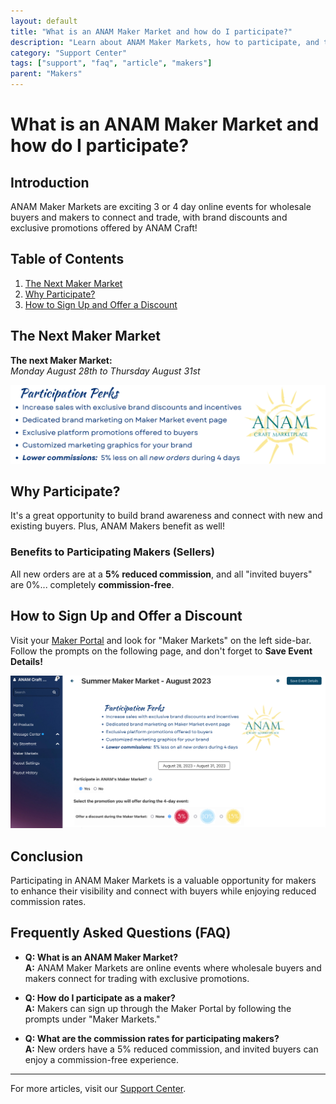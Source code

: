 ```yaml
---
layout: default
title: "What is an ANAM Maker Market and how do I participate?"
description: "Learn about ANAM Maker Markets, how to participate, and the benefits for makers."
category: "Support Center"
tags: ["support", "faq", "article", "makers"]
parent: "Makers"
---
```


# What is an ANAM Maker Market and how do I participate?

## Introduction

ANAM Maker Markets are exciting 3 or 4 day online events for wholesale buyers and makers to connect and trade, with brand discounts and exclusive promotions offered by ANAM Craft!

## Table of Contents
1. [The Next Maker Market](#the-next-maker-market)
2. [Why Participate?](#why-participate)
3. [How to Sign Up and Offer a Discount](#how-to-sign-up-and-offer-a-discount)

## The Next Maker Market

**The next Maker Market:**  
*Monday August 28th to Thursday August 31st*

![Maker Market](/images/16012317454871.png)

## Why Participate?

It's a great opportunity to build brand awareness and connect with new and existing buyers. Plus, ANAM Makers benefit as well!

### Benefits to Participating Makers (Sellers)

All new orders are at a **5% reduced commission**, and all "invited buyers" are 0%... completely **commission-free**.

## How to Sign Up and Offer a Discount

Visit your [Maker Portal](https://anamcraft.com/makerportal.php) and look for "Maker Markets" on the left side-bar. Follow the prompts on the following page, and don't forget to **Save Event Details!**

![Sign Up](/images/16012317457815.png)

## Conclusion

Participating in ANAM Maker Markets is a valuable opportunity for makers to enhance their visibility and connect with buyers while enjoying reduced commission rates.

## Frequently Asked Questions (FAQ)

- **Q: What is an ANAM Maker Market?**  
  **A:** ANAM Maker Markets are online events where wholesale buyers and makers connect for trading with exclusive promotions.

- **Q: How do I participate as a maker?**  
  **A:** Makers can sign up through the Maker Portal by following the prompts under "Maker Markets."

- **Q: What are the commission rates for participating makers?**  
  **A:** New orders have a 5% reduced commission, and invited buyers can enjoy a commission-free experience.
---

For more articles, visit our [Support Center](https://support.anamcraft.com).